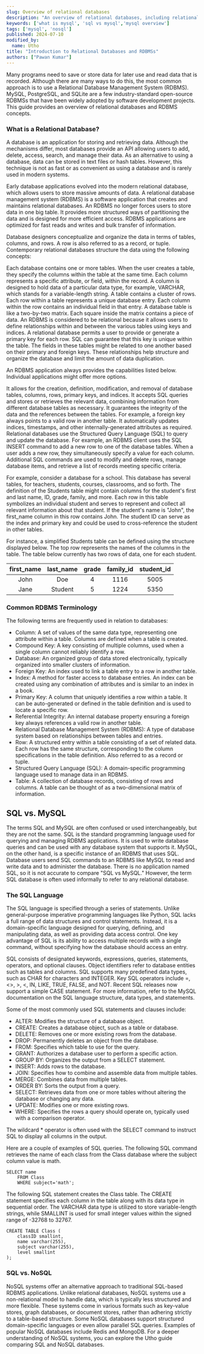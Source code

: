 ```yaml
---
slug: Overview of relational databases
description: "An overview of relational databases, including relational database management systems and how they different from NoSQL databases."
keywords: ['what is mysql', 'sql vs mysql','mysql overview']
tags: ['mysql', 'nosql']
published: 2024-07-10
modified_by:
  name: Utho
title: "Introduction to Relational Databases and RDBMSs"
authors: ["Pawan Kumar"]
---
```


Many programs need to save or store data for later use and read data that is recorded. Although there are many ways to do this, the most common approach is to use a Relational Database Management System (RDBMS). MySQL, PostgreSQL, and SQLite are a few industry-standard open-source RDBMSs that have been widely adopted by software development projects. This guide provides an overview of relational databases and RDBMS concepts.

### What is a Relational Database?

A database is an application for storing and retrieving data. Although the mechanisms differ, most databases provide an API allowing users to add, delete, access, search, and manage their data. As an alternative to using a database, data can be stored in text files or hash tables. However, this technique is not as fast or as convenient as using a database and is rarely used in modern systems.

Early database applications evolved into the modern relational database, which allows users to store massive amounts of data. A relational database management system (RDBMS) is a software application that creates and maintains relational databases. An RDBMS no longer forces users to store data in one big table. It provides more structured ways of partitioning the data and is designed for more efficient access. RDBMS applications are optimized for fast reads and writes and bulk transfer of information.

Database designers conceptualize and organize the data in terms of tables, columns, and rows. A row is also referred to as a record, or tuple. Contemporary relational databases structure the data using the following concepts:

Each database contains one or more tables.
When the user creates a table, they specify the columns within the table at the same time.
Each column represents a specific attribute, or field, within the record. A column is designed to hold data of a particular data type, for example, VARCHAR, which stands for a variable-length string.
A table contains a cluster of rows.
Each row within a table represents a unique database entry. Each column within the row contains an individual field in that entry.
A database table is like a two-by-two matrix. Each square inside the matrix contains a piece of data.
An RDBMS is considered to be relational because it allows users to define relationships within and between the various tables using keys and indices. A relational database permits a user to provide or generate a primary key for each row. SQL can guarantee that this key is unique within the table. The fields in these tables might be related to one another based on their primary and foreign keys. These relationships help structure and organize the database and limit the amount of data duplication.

An RDBMS application always provides the capabilities listed below. Individual applications might offer more options.

It allows for the creation, definition, modification, and removal of database tables, columns, rows, primary keys, and indices.
It accepts SQL queries and stores or retrieves the relevant data, combining information from different database tables as necessary.
It guarantees the integrity of the data and the references between the tables. For example, a foreign key always points to a valid row in another table.
It automatically updates indices, timestamps, and other internally-generated attributes as required.
Relational databases use the Structured Query Language (SQL) to query and update the database. For example, an RDBMS client uses the SQL INSERT command to add a new row to one of the database tables. When a user adds a new row, they simultaneously specify a value for each column. Additional SQL commands are used to modify and delete rows, manage database items, and retrieve a list of records meeting specific criteria.

For example, consider a database for a school. This database has several tables, for teachers, students, courses, classrooms, and so forth. The definition of the Students table might contain columns for the student's first and last name, ID, grade, family, and more. Each row in this table symbolizes an individual student and serves to represent and collect all relevant information about that student. If the student's name is "John", the first_name column in this row contains John. The student ID can serve as the index and primary key and could be used to cross-reference the student in other tables.

For instance, a simplified Students table can be defined using the structure displayed below. The top row represents the names of the columns in the table. The table below currently has two rows of data, one for each student.

| first_name | last_name | grade | family_id | student_id |
|:-:|:-:|:-:|:-:|:-:|
| John | Doe | 4 | 1116 | 5005 |
| Jane | Student | 5 | 1224 | 5350 |

### Common RDBMS Terminology

The following terms are frequently used in relation to databases:

- Column: A set of values of the same data type, representing one attribute within a table. Columns are defined when a table is created.
- Compound Key: A key consisting of multiple columns, used when a single column cannot reliably identify a row.
- Database: An organized group of data stored electronically, typically organized into smaller clusters of information.
- Foreign Key: An index used to link a table entry to a row in another table.
- Index: A method for faster access to database entries. An index can be created using any combination of attributes and is similar to an index in a book.
- Primary Key: A column that uniquely identifies a row within a table. It can be auto-generated or defined in the table definition and is used to locate a specific row.
- Referential Integrity: An internal database property ensuring a foreign key always references a valid row in another table.
- Relational Database Management System (RDBMS): A type of database system based on relationships between tables and entries.
- Row: A structured entry within a table consisting of a set of related data. Each row has the same structure, corresponding to the column specifications in the table definition. Also referred to as a record or tuple.
- Structured Query Language (SQL): A domain-specific programming language used to manage data in an RDBMS.
- Table: A collection of database records, consisting of rows and columns. A table can be thought of as a two-dimensional matrix of information.

## SQL vs. MySQL

The terms SQL and MySQL are often confused or used interchangeably, but they are not the same. SQL is the standard programming language used for querying and managing RDBMS applications. It is used to write database queries and can be used with any database system that supports it. MySQL, on the other hand, is a specific instance of an RDBMS that uses SQL. Database users send SQL commands to an RDBMS like MySQL to read and write data and to administer the database. There is no application named SQL, so it is not accurate to compare "SQL vs MySQL." However, the term SQL database is often used informally to refer to any relational database.

### The SQL Language

The SQL language is specified through a series of statements. Unlike general-purpose imperative programming languages like Python, SQL lacks a full range of data structures and control statements. Instead, it is a domain-specific language designed for querying, defining, and manipulating data, as well as providing data access control. One key advantage of SQL is its ability to access multiple records with a single command, without specifying how the database should access an entry.

SQL consists of designated keywords, expressions, queries, statements, operators, and optional clauses. Object identifiers refer to database entities such as tables and columns. SQL supports many predefined data types, such as CHAR for characters and INTEGER. Key SQL operators include =, <>, >, <, IN, LIKE, TRUE, FALSE, and NOT. Recent SQL releases now support a simple CASE statement. For more information, refer to the MySQL documentation on the SQL language structure, data types, and statements.

Some of the most commonly used SQL statements and clauses include:

- ALTER: Modifies the structure of a database object.
- CREATE: Creates a database object, such as a table or database.
- DELETE: Removes one or more existing rows from the database.
- DROP: Permanently deletes an object from the database.
- FROM: Specifies which table to use for the query.
- GRANT: Authorizes a database user to perform a specific action.
- GROUP BY: Organizes the output from a SELECT statement.
- INSERT: Adds rows to the database.
- JOIN: Specifies how to combine and assemble data from multiple tables.
- MERGE: Combines data from multiple tables.
- ORDER BY: Sorts the output from a query.
- SELECT: Retrieves data from one or more tables without altering the database or changing any data.
- UPDATE: Modifies one or more existing rows.
- WHERE: Specifies the rows a query should operate on, typically used with a comparison operator.

The wildcard * operator is often used with the SELECT command to instruct SQL to display all columns in the output.

Here are a couple of examples of SQL queries. The following SQL command retrieves the name of each class from the Class database where the subject column value is math.

    SELECT name
        FROM Class
        WHERE subject='math';

The following SQL statement creates the Class table. The CREATE statement specifies each column in the table along with its data type in sequential order. The VARCHAR data type is utilized to store variable-length strings, while SMALLINT is used for small integer values within the signed range of -32768 to 32767.

    CREATE TABLE Class (
        classID smallint,
        name varchar(255),
        subject varchar(255),
        level smallint
    );

### SQL vs. NoSQL

NoSQL systems offer an alternative approach to traditional SQL-based RDBMS applications. Unlike relational databases, NoSQL systems use a non-relational model to handle data, which is typically less structured and more flexible. These systems come in various formats such as key-value stores, graph databases, or document stores, rather than adhering strictly to a table-based structure. Some NoSQL databases support structured domain-specific languages or even allow parallel SQL queries. Examples of popular NoSQL databases include Redis and MongoDB. For a deeper understanding of NoSQL systems, you can explore the Utho guide comparing SQL and NoSQL databases.